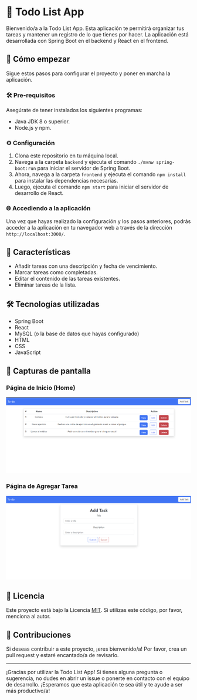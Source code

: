 # 📝 Todo List App

Bienvenido/a a la Todo List App. Esta aplicación te permitirá organizar tus tareas y mantener un registro de lo que tienes por hacer. La aplicación está desarrollada con Spring Boot en el backend y React en el frontend.

## 🚀 Cómo empezar

Sigue estos pasos para configurar el proyecto y poner en marcha la aplicación.

### 🛠️ Pre-requisitos

Asegúrate de tener instalados los siguientes programas:

- Java JDK 8 o superior.
- Node.js y npm.

### ⚙️ Configuración

1. Clona este repositorio en tu máquina local.
2. Navega a la carpeta `backend` y ejecuta el comando `./mvnw spring-boot:run` para iniciar el servidor de Spring Boot.
3. Ahora, navega a la carpeta `frontend` y ejecuta el comando `npm install` para instalar las dependencias necesarias.
4. Luego, ejecuta el comando `npm start` para iniciar el servidor de desarrollo de React.

### 🌐 Accediendo a la aplicación

Una vez que hayas realizado la configuración y los pasos anteriores, podrás acceder a la aplicación en tu navegador web a través de la dirección `http://localhost:3000/`.

## 🎯 Características

- Añadir tareas con una descripción y fecha de vencimiento.
- Marcar tareas como completadas.
- Editar el contenido de las tareas existentes.
- Eliminar tareas de la lista.

## 🛠️ Tecnologías utilizadas

- Spring Boot
- React
- MySQL (o la base de datos que hayas configurado)
- HTML
- CSS
- JavaScript

## 📸 Capturas de pantalla

### Página de Inicio (Home)

![Captura de pantalla 1](./Front-end/src/img/Home.png)

### Página de Agregar Tarea

![Captura de pantalla 1](./Front-end/src/img/tarea.png)

## 📄 Licencia

Este proyecto está bajo la Licencia [MIT](https://opensource.org/licenses/MIT). Si utilizas este código, por favor, menciona al autor.

## 🤝 Contribuciones

Si deseas contribuir a este proyecto, ¡eres bienvenido/a! Por favor, crea un pull request y estaré encantado/a de revisarlo.

---

¡Gracias por utilizar la Todo List App! Si tienes alguna pregunta o sugerencia, no dudes en abrir un issue o ponerte en contacto con el equipo de desarrollo. ¡Esperamos que esta aplicación te sea útil y te ayude a ser más productivo/a!
